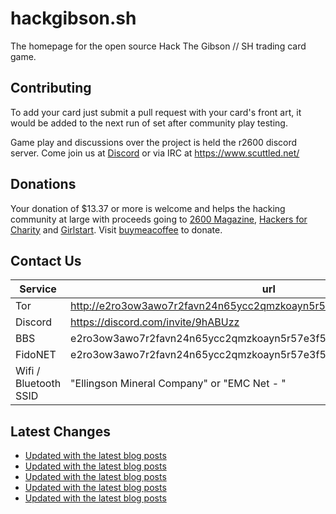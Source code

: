 # hackgibson.sh
The homepage for the open source Hack The Gibson // SH trading card game.


## Contributing

To add your card just submit a pull request with your card's front art, it would be added to the next run of set after community play testing.

Game play and discussions over the project is held the r2600 discord server. Come join us at [Discord](https://discord.com/invite/9hABUzz) or via IRC at https://www.scuttled.net/


## Donations

Your donation of $13.37 or more is welcome and helps the hacking community at large with proceeds going to [2600 Magazine](https://2600.com/), [Hackers for Charity](https://hackersforcharity.org) and [Girlstart](https://girlstart.org).  Visit [buymeacoffee](https://www.buymeacoffee.com/hackgibson.sh) to donate.


## Contact Us

Service | url
-|-
Tor | http://e2ro3ow3awo7r2favn24n65ycc2qmzkoayn5r57e3f56nvjwdcgg32ad.onion
Discord | https://discord.com/invite/9hABUzz
BBS | e2ro3ow3awo7r2favn24n65ycc2qmzkoayn5r57e3f56nvjwdcgg32ad.onion:23
FidoNET | e2ro3ow3awo7r2favn24n65ycc2qmzkoayn5r57e3f56nvjwdcgg32ad.onion:24554
Wifi / Bluetooth SSID | "Ellingson Mineral Company" or "EMC Net - <fidonet address>"

## Latest Changes
<!-- BLOG-POST-LIST:START -->
- [Updated with the latest blog posts](https://github.com/DFW2600/hackgibson.sh/commit/e3edeece3306902ee0a111b992bb166c5b4fce68)
- [Updated with the latest blog posts](https://github.com/DFW2600/hackgibson.sh/commit/9786cad0884dd76b2092b5ebe4437cb760acaa86)
- [Updated with the latest blog posts](https://github.com/DFW2600/hackgibson.sh/commit/eb54c454ca7455f78f4f0d15d7f632933798cf3d)
- [Updated with the latest blog posts](https://github.com/DFW2600/hackgibson.sh/commit/1c2f9b1abbbb8f539807e4a46ee97b3bd615a32e)
- [Updated with the latest blog posts](https://github.com/DFW2600/hackgibson.sh/commit/fa86ad660f80cfa645b4fee2b833b8b28c8b83db)
<!-- BLOG-POST-LIST:END -->
